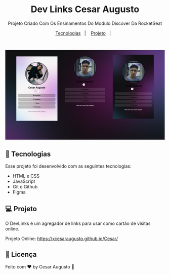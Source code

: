 <h1 align="center"> Dev Links Cesar Augusto </h1>

<p align="center">
Projeto Criado Com Os Ensinamentos Do Modulo Discover Da RocketSeat
</p>

<p align="center">
  <a href="#-tecnologias">Tecnologias</a>&nbsp;&nbsp;&nbsp;|&nbsp;&nbsp;&nbsp;
  <a href="#-projeto">Projeto</a>&nbsp;&nbsp;&nbsp;|&nbsp;&nbsp;&nbsp;
</p>

<br>

<p align="center">
  <img alt="projeto DevLinks" src="https://raw.githubusercontent.com/xCesarAugusto/Cesar/main/Preview.png">
</p>

## 🚀 Tecnologias

Esse projeto foi desenvolvido com as seguintes tecnologias:

- HTML e CSS
- JavaScript
- Git e Github
- Figma

## 💻 Projeto

O DevLinks é um agregador de links para usar como cartão de visitas online.

Projeto Online: https://xcesaraugusto.github.io/Cesar/

## :memo: Licença


Feito com ♥ by Cesar Augusto :wave:
